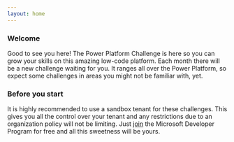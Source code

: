 ```yaml
---
layout: home
---
```


### Welcome

Good to see you here! The Power Platform Challenge is here so you can grow your skills on this amazing low-code platform.
Each month there will be a new challenge waiting for you. It ranges all over the Power Platform, so expect some challenges in areas you might not be familiar with, yet.

### Before you start
It is highly recommended to use a sandbox tenant for these challenges. This gives you all the control over your tenant and any restrictions due to an organization policy will not be limiting.
Just [join](https://developer.microsoft.com/en-us/microsoft-365/dev-program) the Microsoft Developer Program for free and all this sweetness will be yours.